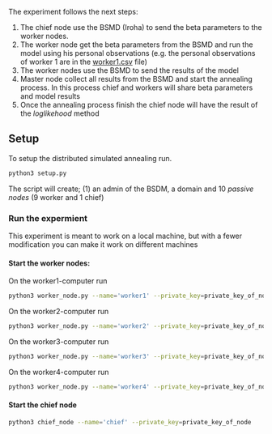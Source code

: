 The experiment follows the next steps:
1. The chief node use the BSMD (Iroha) to send the beta parameters to the worker nodes. 
2. The worker node get the beta parameters from the BSMD and run the model using his personal observations 
(e.g. the personal observations of worker 1 are in the [worker1.csv](data/worker1.csv) file)
3. The worker nodes use the BSMD to send the results of the model
4. Master node collect all results from the BSMD and start the annealing process. In this process chief and 
workers will share beta parameters and model results
5. Once the annealing process finish the chief node will have the result of the _loglikehood_ method 

## Setup

To setup the distributed simulated annealing run.
```bash
python3 setup.py
```
The script will create; (1) an admin of the BSDM, a domain and 10 *passive nodes* (9 worker and 1 chief) 

### Run the expermient
This experiment is meant to work on a local machine, but with a fewer modification you can make it work on different
machines

#### Start the worker nodes:
On the worker1-computer run
```bash
python3 worker_node.py --name='worker1' --private_key=private_key_of_node --port=9990
```
On the worker2-computer run
```bash
python3 worker_node.py --name='worker2' --private_key=private_key_of_node --port=9991

```
On the worker3-computer run
```bash
python3 worker_node.py --name='worker3' --private_key=private_key_of_node --port=9992
```
On the worker4-computer run
```bash
python3 worker_node.py --name='worker4' --private_key=private_key_of_node --port=9993
```

#### Start the chief node
```bash
python3 chief_node --name='chief' --private_key=private_key_of_node
```
